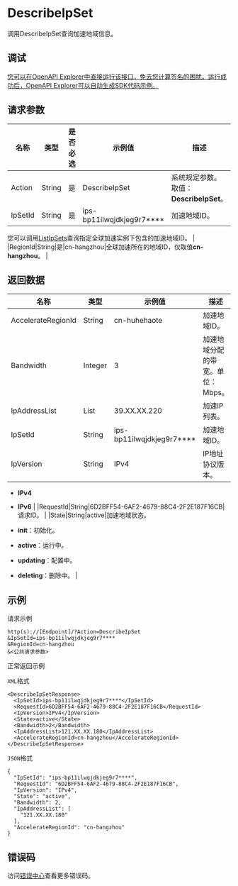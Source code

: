 # DescribeIpSet

调用DescribeIpSet查询加速地域信息。

## 调试

[您可以在OpenAPI Explorer中直接运行该接口，免去您计算签名的困扰。运行成功后，OpenAPI Explorer可以自动生成SDK代码示例。](https://api.aliyun.com/#product=Ga&api=DescribeIpSet&type=RPC&version=2019-11-20)

## 请求参数

|名称|类型|是否必选|示例值|描述|
|--|--|----|---|--|
|Action|String|是|DescribeIpSet|系统规定参数。取值：**DescribeIpSet**。 |
|IpSetId|String|是|ips-bp11ilwqjdkjeg9r7\*\*\*\*|加速地域ID。

 您可以调用[ListIpSets](~~153247~~)查询指定全球加速实例下包含的加速地域ID。 |
|RegionId|String|是|cn-hangzhou|全球加速所在的地域ID，仅取值**cn-hangzhou**。 |

## 返回数据

|名称|类型|示例值|描述|
|--|--|---|--|
|AccelerateRegionId|String|cn-huhehaote|加速地域ID。 |
|Bandwidth|Integer|3|加速地域分配的带宽。单位：Mbps。 |
|IpAddressList|List|39.XX.XX.220|加速IP列表。 |
|IpSetId|String|ips-bp11ilwqjdkjeg9r7\*\*\*\*|加速地域ID。 |
|IpVersion|String|IPv4|IP地址协议版本。

 -   **IPv4**
-   **IPv6** |
|RequestId|String|6D2BFF54-6AF2-4679-88C4-2F2E187F16CB|请求ID。 |
|State|String|active|加速地域状态。

 -   **init**：初始化。
-   **active**：运行中。
-   **updating**：配置中。
-   **deleting**：删除中。 |

## 示例

请求示例

```
http(s)://[Endpoint]/?Action=DescribeIpSet
&IpSetId=ips-bp11ilwqjdkjeg9r7****
&RegionId=cn-hangzhou
&<公共请求参数>
```

正常返回示例

`XML`格式

```
<DescribeIpSetResponse>
  <IpSetId>ips-bp11ilwqjdkjeg9r7****</IpSetId>
  <RequestId>6D2BFF54-6AF2-4679-88C4-2F2E187F16CB</RequestId>
  <IpVersion>IPv4</IpVersion>
  <State>active</State>
  <Bandwidth>2</Bandwidth>
  <IpAddressList>121.XX.XX.180</IpAddressList>
  <AccelerateRegionId>cn-hangzhou</AccelerateRegionId>
</DescribeIpSetResponse>
```

`JSON`格式

```
{
  "IpSetId": "ips-bp11ilwqjdkjeg9r7****",
  "RequestId": "6D2BFF54-6AF2-4679-88C4-2F2E187F16CB",
  "IpVersion": "IPv4",
  "State": "active",
  "Bandwidth": 2,
  "IpAddressList": [
    "121.XX.XX.180"
  ],
  "AccelerateRegionId": "cn-hangzhou"
}
```

## 错误码

访问[错误中心](https://error-center.alibabacloud.com/status/product/Ga)查看更多错误码。

